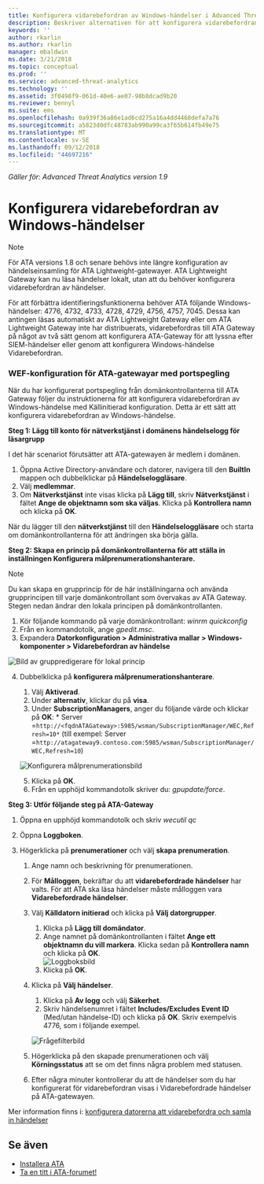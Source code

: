 ```yaml
---
title: Konfigurera vidarebefordran av Windows-händelser i Advanced Threat Analytics | Microsoft Docs
description: Beskriver alternativen för att konfigurera vidarebefordran av Windows-händelse med ATA
keywords: ''
author: rkarlin
ms.author: rkarlin
manager: mbaldwin
ms.date: 3/21/2018
ms.topic: conceptual
ms.prod: ''
ms.service: advanced-threat-analytics
ms.technology: ''
ms.assetid: 3f0498f9-061d-40e6-ae07-98b8dcad9b20
ms.reviewer: bennyl
ms.suite: ems
ms.openlocfilehash: 0a939f36a86e1ad6cd275a16a4dd4468defa7a76
ms.sourcegitcommit: a5823d0dfc48783ab990a99ca3f65b614fb49e75
ms.translationtype: MT
ms.contentlocale: sv-SE
ms.lasthandoff: 09/12/2018
ms.locfileid: "44697216"
---
```

*Gäller för: Advanced Threat Analytics version 1.9*



# <a name="configuring-windows-event-forwarding"></a>Konfigurera vidarebefordran av Windows-händelser

> [!NOTE]
> För ATA versions 1.8 och senare behövs inte längre konfiguration av händelseinsamling för ATA Lightweight-gatewayer. ATA Lightweight Gateway kan nu läsa händelser lokalt, utan att du behöver konfigurera vidarebefordran av händelser.


För att förbättra identifieringsfunktionerna behöver ATA följande Windows-händelser: 4776, 4732, 4733, 4728, 4729, 4756, 4757, 7045. Dessa kan antingen läsas automatiskt av ATA Lightweight Gateway eller om ATA Lightweight Gateway inte har distribuerats, vidarebefordras till ATA Gateway på något av två sätt genom att konfigurera ATA-Gateway för att lyssna efter SIEM-händelser eller genom att konfigurera Windows-händelse Vidarebefordran.



### <a name="wef-configuration-for-ata-gateways-with-port-mirroring"></a>WEF-konfiguration för ATA-gatewayar med portspegling

När du har konfigurerat portspegling från domänkontrollanterna till ATA Gateway följer du instruktionerna för att konfigurera vidarebefordran av Windows-händelse med Källinitierad konfiguration. Detta är ett sätt att konfigurera vidarebefordran av Windows-händelse. 

**Steg 1: Lägg till konto för nätverkstjänst i domänens händelselogg för läsargrupp** 

I det här scenariot förutsätter att ATA-gatewayen är medlem i domänen.

1.  Öppna Active Directory-användare och datorer, navigera till den **BuiltIn** mappen och dubbelklickar på **Händelseloggläsare**. 
2.  Välj **medlemmar**.
4.  Om **Nätverkstjänst** inte visas klicka på **Lägg till**, skriv **Nätverkstjänst** i fältet **Ange de objektnamn som ska väljas**. Klicka på **Kontrollera namn** och klicka på **OK**. 

När du lägger till den **nätverkstjänst** till den **Händelseloggläsare** och starta om domänkontrollanterna för att ändringen ska börja gälla.

**Steg 2: Skapa en princip på domänkontrollanterna för att ställa in inställningen Konfigurera målprenumerationshanterare.** 
> [!Note] 
> Du kan skapa en grupprincip för de här inställningarna och använda grupprincipen till varje domänkontrollant som övervakas av ATA Gateway. Stegen nedan ändrar den lokala principen på domänkontrollanten.     

1.  Kör följande kommando på varje domänkontrollant: *winrm quickconfig*
2.  Från en kommandotolk, ange *gpedit.msc*.
3.  Expandera **Datorkonfiguration > Administrativa mallar > Windows-komponenter > Vidarebefordran av händelse**

![Bild av gruppredigerare för lokal princip](media/wef%201%20local%20group%20policy%20editor.png)

4.  Dubbelklicka på **konfigurera målprenumerationshanterare**.
   
    1.  Välj **Aktiverad**.
    2.  Under **alternativ**, klickar du på **visa**.
    3.  Under **SubscriptionManagers**, anger du följande värde och klickar på **OK**: * Server =`http://<fqdnATAGateway>:5985/wsman/SubscriptionManager/WEC,Refresh=10*` (till exempel: Server =`http://atagateway9.contoso.com:5985/wsman/SubscriptionManager/WEC,Refresh=10`)
 
    ![Konfigurera målprenumerationsbild](media/wef%202%20config%20target%20sub%20manager.png)
   
    5.  Klicka på **OK**.
    6.  Från en upphöjd kommandotolk skriver du: *gpupdate/force*. 

**Steg 3: Utför följande steg på ATA-Gateway** 

1.  Öppna en upphöjd kommandotolk och skriv *wecutil qc*
2.  Öppna **Loggboken**. 
3.  Högerklicka på **prenumerationer** och välj **skapa prenumeration**. 

    1.  Ange namn och beskrivning för prenumerationen. 
    2.  För **Målloggen**, bekräftar du att **vidarebefordrade händelser** har valts. För att ATA ska läsa händelser måste målloggen vara **Vidarebefordrade händelser**. 
    3.  Välj **Källdatorn initierad** och klicka på **Välj datorgrupper**.
        1.  Klicka på **Lägg till domändator**.
        2.  Ange namnet på domänkontrollanten i fältet **Ange ett objektnamn du vill markera**. Klicka sedan på **Kontrollera namn** och klicka på **OK**.  
          ![Loggboksbild](media/wef3%20event%20viewer.png)  
        3.  Klicka på **OK**.
     4. Klicka på **Välj händelser**.

        1. Klicka på **Av logg** och välj **Säkerhet**.
        2. Skriv händelsenumret i fältet **Includes/Excludes Event ID** (Med/utan händelse-ID) och klicka på **OK**. Skriv exempelvis 4776, som i följande exempel.

        ![Frågefilterbild](media/wef%204%20query%20filter.png)

    5.  Högerklicka på den skapade prenumerationen och välj **Körningsstatus** att se om det finns några problem med statusen. 
    6.  Efter några minuter kontrollerar du att de händelser som du har konfigurerat för vidarebefordran visas i Vidarebefordrade händelser på ATA-gatewayen.


Mer information finns i: [konfigurera datorerna att vidarebefordra och samla in händelser](https://technet.microsoft.com/library/cc748890)

## <a name="see-also"></a>Se även
- [Installera ATA](install-ata-step1.md)
- [Ta en titt i ATA-forumet!](https://social.technet.microsoft.com/Forums/security/home?forum=mata)
